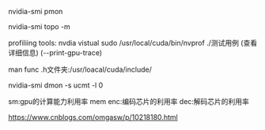 nvidia-smi pmon


nvidia-smi topo -m

profiliing tools:
nvdia vistual
sudo /usr/local/cuda/bin/nvprof ./测试用例  (查看详细信息)  (--print-gpu-trace)


man func
.h文件夹:/usr/loacal/cuda/include/

nvidia-smi dmon -s ucmt -l 0

sm:gpu的计算能力利用率
mem
enc:编码芯片的利用率
dec:解码芯片的利用率


https://www.cnblogs.com/omgasw/p/10218180.html
